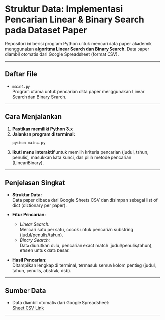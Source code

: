 # Struktur Data: Implementasi Pencarian Linear & Binary Search pada Dataset Paper

Repositori ini berisi program Python untuk mencari data paper akademik menggunakan **algoritma Linear Search dan Binary Search**. Data paper diambil otomatis dari Google Spreadsheet (format CSV).

---

## Daftar File

- `main4.py`  
  Program utama untuk pencarian data paper menggunakan Linear Search dan Binary Search.

---

## Cara Menjalankan

1. **Pastikan memiliki Python 3.x**  
2. **Jalankan program di terminal:**
   ```sh
   python main4.py
   ```
3. **Ikuti menu interaktif** untuk memilih kriteria pencarian (judul, tahun, penulis), masukkan kata kunci, dan pilih metode pencarian (Linear/Binary).

---

## Penjelasan Singkat

- **Struktur Data:**  
  Data paper dibaca dari Google Sheets CSV dan disimpan sebagai list of dict (dictionary per paper).

- **Fitur Pencarian:**
  - *Linear Search:*  
    Mencari satu per satu, cocok untuk pencarian substring (judul/penulis/tahun).
  - *Binary Search:*  
    Data diurutkan dulu, pencarian exact match (judul/penulis/tahun), efisien untuk data besar.

- **Hasil Pencarian:**  
  Ditampilkan lengkap di terminal, termasuk semua kolom penting (judul, tahun, penulis, abstrak, dsb).

---

## Sumber Data

- Data diambil otomatis dari Google Spreadsheet:  
  [Sheet CSV Link](https://docs.google.com/spreadsheets/d/17ru4XAU2NloE9Dfxr2PC1BVcsYkLLT5r7nPSsiOFlvQ/edit?gid=743838712#gid=743838712)

---
